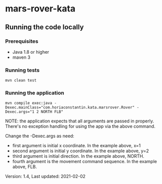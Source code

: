 # mars-rover-kata

## Running the code locally

### Prerequisites

* Java 1.8 or higher
* maven 3

### Running tests

``mvn clean test``

### Running the application

``mvn compile exec:java -Dexec.mainClass="com.horiaconstantin.kata.marsrover.Rover" -Dexec.args="1 2 NORTH FLB"``

NOTE: the application expects that all arguments are passed in properly. There's no exception handling for using the app
via the above command.

Change the -Dexec.args as need:

* first argument is initial x coordinate. In the example above, x=1
* second argument is initial y coordinate. In the example above, y=2
* third argument is initial direction. In the example above, NORTH.
* fourth argument is the movement command sequence. In the example above, FLB.

Version: 1.4, Last updated: 2021-02-02
